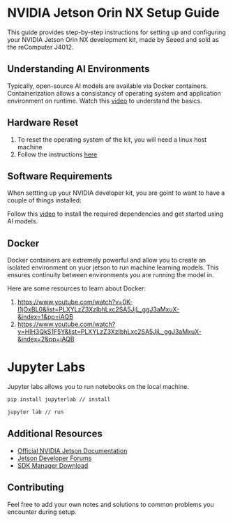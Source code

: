 # NVIDIA Jetson Orin NX Setup Guide

This guide provides step-by-step instructions for setting up and configuring your NVIDIA Jetson Orin NX development kit, made by Seeed and sold as the reComputer J4012.


## Understanding AI Environments
Typically, open-source AI models are available via Docker containers. Containerization allows a consistancy of operating system and application environment on runtime. Watch this [video](https://www.youtube.com/watch?v=rIrNIzy6U_g) to understand the basics.

## Hardware Reset

1. To reset the operating system of the kit, you will need a linux host machine 
2. Follow the instructions [here](https://wiki.seeedstudio.com/reComputer_J4012_Flash_Jetpack/)

## Software Requirements
When settting up your NVIDIA developer kit, you are goint to want to have a couple of things installed:

Follow this [video](https://www.youtube.com/watch?v=-KAyUHzRxHc) to install the required dependencies and get started using AI models.

## Docker 
Docker containers are extremely powerful and allow you to create an isolated environment on yuor jetson to run machine learning models. This ensures continuity between environments you are running the model in.

Here are some resources to learn about Docker:
1. https://www.youtube.com/watch?v=0K-I1jOxBL0&list=PLXYLzZ3XzIbhLxc2SA5JjL_ggJ3aMxuX-&index=1&pp=iAQB
2. https://www.youtube.com/watch?v=HlH3QkS1F5Y&list=PLXYLzZ3XzIbhLxc2SA5JjL_ggJ3aMxuX-&index=2&pp=iAQB 

# Jupyter Labs
Jupyter labs allows you to run notebooks on the local machine.
 
```Bash
pip install jupyterlab // install

jupyter lab // run
```



## Additional Resources

- [Official NVIDIA Jetson Documentation]()
- [Jetson Developer Forums]()
- [SDK Manager Download]()



## Contributing

Feel free to add your own notes and solutions to common problems you encounter during setup.


